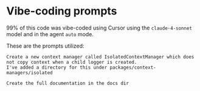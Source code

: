 # Vibe-coding prompts

99% of this code was vibe-coded using Cursor using the `claude-4-sonnet` model and in the agent `auto` mode.

These are the prompts utilized:

```text
Create a new context manager called IsolatedContextManager which does not copy context when a child logger is created. 
I've added a directory for this under packages/context-managers/isolated
```

```text
Create the full documentation in the docs dir
```
